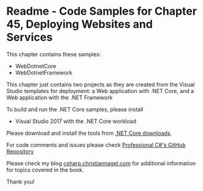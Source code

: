 # Readme - Code Samples for Chapter 45, Deploying Websites and Services

This chapter contains these samples:

* WebDotnetCore
* WebDotnetFramework

This chapter just contains two projects as they are created from the Visual Studio templates for deployment: a Web application with .NET Core, and a Web application with the .NET Framework

To build and run the .NET Core samples, please install
* Visual Studio 2017 with the .NET Core workload

Please download and install the tools from [.NET Core downloads](https://www.microsoft.com/net/core).
 
For code comments and issues please check [Professional C#'s GitHub Repository](https://github.com/ProfessionalCSharp/ProfessionalCSharp6)

Please check my blog [csharp.christiannagel.com](https://csharp.christiannagel.com "csharp.christiannagel.com") for additional information for topics covered in the book.

Thank you!